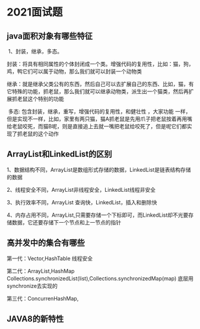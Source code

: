 # 2021面试题

## java面积对象有哪些特征

​	1、封装，继承，多态。

​		封装：将具有相同属性的个体封闭成一个类。增强代码的复用性，比如：猫，狗，鸡，鸭它们可以属于动物，那么我们就可以封装一个动物类

​		继承：就是继承父类公有的东西，然后自己可以去扩展自己的东西、比如，猫，有它特殊的功能，抓老鼠，那么我们就可以继承动物类，派生出一个猫类，然后再扩展抓老鼠这个特别的功能

​		多态:  包含封装，继承，重写，增强代码的复用性，和健壮性 ，大家功能 一样，但是实现不一样，比如，家里有两只猫，猫A抓老鼠是先用爪子把老鼠按着再用嘴给老鼠咬死，而猫B呢，则是直接追上去就一嘴把老鼠给咬死了，但是呢它们都实现了抓老鼠的这个动作

##   ArrayList和LinkedList的区别

1、数据结构不同，ArrayList是数组形式存储的数据，LinkedList是链表结构存储的数据

2、线程安全不同，ArrayList非线程安全，LinkedList线程非安全

3、执行效率不同，ArrayList 查询快，LinkedList，插入和删除快

4、内存占用不同，ArrayList,只需要存储一个下标即可，而LinkedList却不光要存储数据，它还要存储下一个节点和上一节点的指针                                                                                                                                                                                                                                                                                                                                                                                                                                                                                                                                                                                                                                                                                                                                                                                                                                                                                                                                                                                                                                              

## 高并发中的集合有哪些

第一代：Vector,HashTable  线程安全

第二代：ArrayList,HashMap    Collections.synchronizedList(list),Collections.synchronizedMap(map) 底层用synchronize去实现的

第三代：ConcurrenHashMap,

## JAVA8的新特性

